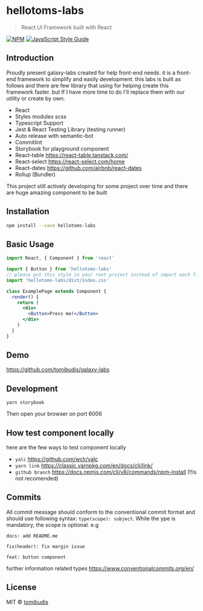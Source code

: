 # hellotoms-labs

> React UI Framework built with React

[![NPM](https://img.shields.io/npm/v/hellotoms-labs.svg)](https://www.npmjs.com/package/hellotoms-labs) [![JavaScript Style Guide](https://img.shields.io/badge/code_style-standard-brightgreen.svg)](https://standardjs.com)

## Introduction
Proudly present galaxy-labs created for help front-end needs. it is a front-end framework to simplify and easily development. this labs is built as follows and there are few library that using for helping create this framework faster. but If I have more time to do I'll replace them with our utility or create by own.
- React
- Styles modules scss
- Typescript Support
- Jest & React Testing Library (testing runner)
- Auto release with semantic-bot
- Commitlint
- Storybook for playground component
- React-table https://react-table.tanstack.com/
- React-select https://react-select.com/home
- React-dates https://github.com/airbnb/react-dates
- Rollup (Bundler)

This project still actively developing for some project over time and there are huge amazing component to be built

## Installation

```bash
npm install --save hellotoms-labs
```

## Basic Usage

```jsx
import React, { Component } from 'react'

import { Button } from 'hellotoms-labs'
// please put this style in your root project instead of import each file
import 'hellotoms-labs/dist/index.css'

class ExamplePage extends Component {
  render() {
    return (
      <div>
        <Button>Press me!</Button>
      </div>
    )
  }
}
```

## Demo
https://github.com/tomibudis/galaxy-labs

## Development
```
yarn storybook
```
Then open your browser on port 6006

## How test component locally
here are the few ways to test component locally
- `yalc` https://github.com/wclr/yalc
- `yarn link` https://classic.yarnpkg.com/en/docs/cli/link/
- `github branch` https://docs.npmjs.com/cli/v8/commands/npm-install (!!is not recomended)

## Commits
All commit message should conform to the conventional commit format and should use following syntax: `type(scope): subject`. While the ype is mandatory, the scope is optional. e.g

```
docs: add README.me
```
```
fix(header): fix margin issue
```
```
feat: button component
```
further information related types https://www.conventionalcommits.org/en/

## License

MIT © [tomibudis](https://github.com/tomibudis)
